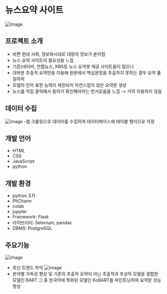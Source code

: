 # 뉴스요약 사이트
![image](https://github.com/yonghaa/News_Summary/assets/145304155/02f86d1c-b67b-45a0-9b04-1df1fdaac21c)

## 프로젝트 소개
- 바쁜 현대 사회, 정보화시대로 대량의 정보가 쏟아짐
- 뉴스 요약 사이트의 필요성을 느낌
- 기존(네이버, 연합뉴스, KBS등 뉴스 요약봇 제공 사이트들이 많으나
- 대부분 추출적 요약만을 이용해 원문에서 핵심문장을 추출하지 못하는 경우 요약 품질하락
- 모델의 언어 표현 능력이 제한되어 자연스럽지 않은 요약문 생성
- 뉴스를 직접 클릭해서 들어가 확인해야하는 번거로움을 느낌 -> 거의 이용하지 않음

## 데이터 수집
![image](https://github.com/yonghaa/News_Summary/assets/145304155/0456daa7-faf0-4374-acb2-cee9162d131f)
-웹 크롤링으로 데이터를 수집하여 데이터베이스에 테이블 형식으로 저장
## 개발 언어
- HTML
- CSS
- JavaScript
- python
## 개발 환경
- python 3.11
- PhCharm
- colab
- jupyter
- Framework: Flask
- 라이브러리: Selenium, pandas
- DBMS: PostgreSQL
## 주요기능
![image](https://github.com/yonghaa/News_Summary/assets/145304155/74cc7c99-8fa5-4d87-82be-3b0b0f4ec279)
- 최신 트렌드 파악
![image](https://github.com/yonghaa/News_Summary/assets/145304155/1749e8e0-d531-42f7-83b1-92a617cfa4ee)
- 분야별 가독성 향상 및 기존의 추출적 요약이 아닌 추출적과 추상적 모델을 결합한 모델인 BART 그 중 한국어에 특화된 모델인
  KoBART를 파인튜닝하여 요약문 성능 향상
